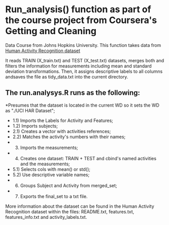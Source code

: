 # Run_analysis() function as part of the course project from Coursera's Getting and Cleaning
Data Course from Johns Hopkins University.
This function takes data from [Human Activity Recognition dataset](https://d396qusza40orc.cloudfront.net/getdata%2Fprojectfiles%2FUCI%20HAR%20Dataset.zip)

It reads TRAIN (X_train.txt) and TEST (X_test.txt) datasets, merges both and filters the information for measurements 
including mean and standard deviation transformations. Then, it assigns descriptive labels to all columns andsaves the
file as tidy_data.txt into the current directory.

## The run.analysys.R runs as the following:
*Presumes that the dataset is located in the current WD so it sets the WD as "./UCI HAR Dataset";
* 1.1) Imports the Labels for Activity and Features;
* 1.2) Imports subjects;
* 2.1) Creates a vector with activities references;
* 2.2) Matches the activity's numbers with their names;
* 3) Imports the measurements;
* 4) Creates one dataset: TRAIN + TEST and cbind's named activities and the measurements;
* 5.1) Selects cols with mean() or std();
* 5.2) Use descriptive variable names;
* 6) Groups Subject and Activity from merged_set;
* 7) Exports the final_set to a txt file.

More information about the dataset can be found in the Human Activity Recognition dataset within the files: README.txt, 
features.txt, features_info.txt and activity_labels.txt.
